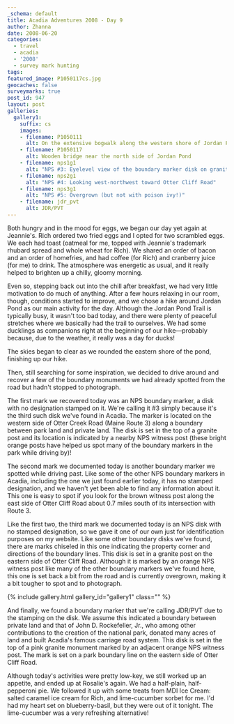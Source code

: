 ```yaml
---
_schema: default
title: Acadia Adventures 2008 - Day 9
author: Zhanna
date: 2008-06-20
categories:
  - travel
  - acadia
  - '2008'
  - survey mark hunting
tags:
featured_image: P1050117cs.jpg
geocaches: false
surveymarks: true
post_id: 947
layout: post
galleries:
  gallery1:
    suffix: cs
    images:
    - filename: P1050111
      alt: On the extensive bogwalk along the western shore of Jordan Pond
    - filename: P1050117 
      alt: Wooden bridge near the north side of Jordan Pond
    - filename: nps1g1
      alt: "NPS #3: Eyelevel view of the boundary marker disk on granite monument"
    - filename: nps2g1 
      alt: "NPS #4: Looking west-northwest toward Otter Cliff Road"
    - filename: nps3g1
      alt: "NPS #5: Overgrown (but not with poison ivy!)"
    - filename: jdr_pvt 
      alt: JDR/PVT            
---
```


Both hungry and in the mood for eggs, we began our day yet again at Jeannie's. Rich ordered two fried eggs and I opted for two scrambled eggs. We each had toast (oatmeal for me, topped with Jeannie's trademark rhubard spread and whole wheat for Rich). We shared an order of bacon and an order of homefries, and had coffee (for Rich) and cranberry juice (for me) to drink. The atmosphere was energetic as usual, and it really helped to brighten up a chilly, gloomy morning.

Even so, stepping back out into the chill after breakfast, we had very little motivation to do much of anything. After a few hours relaxing in our room, though, conditions started to improve, and we chose a hike around Jordan Pond as our main activity for the day. Although the Jordan Pond Trail is typically busy, it wasn't too bad today, and there were plenty of peaceful stretches where we basically had the trail to ourselves. We had some ducklings as companions right at the beginning of our hike—probably because, due to the weather, it really was a day for ducks!

The skies began to clear as we rounded the eastern shore of the pond, finishing up our hike. 

Then, still searching for some inspiration, we decided to drive around and recover a few of the boundary monuments we had already spotted from the road but hadn't stopped to photograph. 

The first mark we recovered today was an NPS boundary marker, a disk with no designation stamped on it.  We're calling it #3 simply because it's the third such disk we've found in Acadia. The marker is located on the western side of Otter Creek Road (Maine Route 3) along a boundary between park land and private land. The disk is set in the top of a granite post and its location is indicated by a nearby NPS witness post (these bright orange posts have helped us spot many of the boundary markers in the park while driving by)! 

The second mark we documented today is another boundary marker we spotted while driving past. Like some of the other NPS boundary markers in Acadia, including the one we just found earlier today, it has no stamped designation, and we haven't yet been able to find any information about it. This one is easy to spot if you look for the brown witness post along the east side of Otter Cliff Road about 0.7 miles south of its intersection with Route 3.

Like the first two, the third mark we documented today is an NPS disk with no stamped designation, so we gave it one of our own just for identification purposes on my website. Like some other boundary disks we've found, there are marks chiseled in this one indicating the property corner and directions of the boundary lines. This disk is set in a granite post on the eastern side of Otter Cliff Road. Although it is marked by an orange NPS witness post like many of the other boundary markers we've found here, this one is set back a bit from the road and is currently overgrown, making it a bit tougher to spot and to photograph.

{% include gallery.html gallery_id="gallery1" class="" %}

And finally, we found a boundary marker that we're calling JDR/PVT due to the stamping on the disk. We assume this indicated a boundary between private land and that of John D. Rockefeller, Jr., who among other contributions to the creation of the national park, donated many acres of land and built Acadia's famous carriage road system. This disk is set in the top of a pink granite monument marked by an adjacent orange NPS witness post. The mark is set on a park boundary line on the eastern side of Otter Cliff Road.

Although today's activities were pretty low-key, we still worked up an appetite, and ended up at Rosalie's again. We had a half-plain, half-pepperoni pie. We followed it up with some treats from MDI Ice Cream: salted caramel ice cream for Rich, and lime-cucumber sorbet for me. I'd had my heart set on blueberry-basil, but they were out of it tonight. The lime-cucumber was a very refreshing alternative!